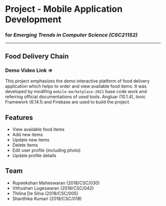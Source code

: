 # Project - Mobile Application Development 
### for _Emerging Trends in Computer Science (CSC211S2)_

***

## **Food Delivery Chain**

### **Demo Video Link** => 

This project emphasizes the demo interactive platform of food delivery application which helps to order and view available food items. It was developed by modifing `mobile-marketplace-2021` base code work and referring official documentations of used tools. Angluar (10.1.4), Ionic Framework (6.14.1) and Firebase are used to build the project.

## Features
* View available food items
* Add new items
* Update new items
* Delete items
* Edit user profile (including photo)
* Update profile details

## Team
* Rupeekshan Maheswaran (2018/CSC/030)
* Vithushan Logeswaran (2018/CSC/042)
* Thilina De Silva (2018/CSC/005)
* Shanthika Kumari (2018/CSC/018)
